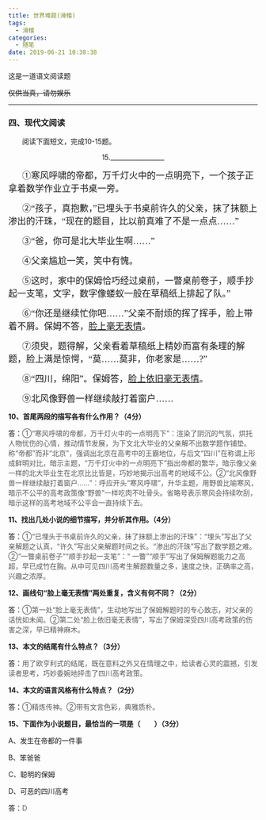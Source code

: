 ```yaml
---
title: 世界难题(滑稽)
tags:
  - 滑稽
categories:
  - 随笔
date: 2019-06-21 10:38:38
---
```

这是一道语文阅读题

~~仅供当真，请勿娱乐~~

<!-- more -->

---

### 四、现代文阅读
　　阅读下面短文，完成10-15题。

<center>15._________________</center>

　　<font face="楷体" size=4>①寒风呼啸的帝都，万千灯火中的一点明亮下，一个孩子正拿着数学作业立于书桌一旁。</font>

　　<font face="楷体" size=4>②“孩子，真抱歉，”已埋头于书桌前许久的父亲，抹了抹额上渗出的汗珠，“现在的题目，比以前真难了不是一点点……”</font>

　　<font face="楷体" size=4>③“爸，你可是北大毕业生啊……”</font>

　　<font face="楷体" size=4>④父亲尴尬一笑，笑中有愧。</font>

　　<font face="楷体" size=4>⑤这时，家中的保姆恰巧经过桌前，一瞥桌前卷子，顺手抄起一支笔，文字，数字像蝼蚁一般在草稿纸上排起了队。”</font>

　　<font face="楷体" size=4>⑥“你还是继续忙你吧……”父亲不耐烦的挥了挥手，脸上带着不屑。保姆不答，<u>脸上毫无表情</u>。</font>

　　<font face="楷体" size=4>⑦须臾，题得解，父亲看着草稿纸上精妙而富有条理的解题，脸上满是惊愕，“莫……莫非，你老家是……?”</font>

　　<font face="楷体" size=4>⑧“四川，绵阳”。保姆答，<u>脸上依旧毫无表情</u>。</font>

　　<font face="楷体" size=4>⑨北风像野兽一样继续敲打着窗户……</font>


**10、首尾两段的描写各有什么作用？（4分）**

答：<font color="#5A5A5A">①“寒风呼啸的帝都，万千灯火中的一点明亮下”：渲染了阴沉的气氛，烘托人物忧伤的心情，推动情节发展，为下文北大毕业的父亲解不出数学题作铺垫。称“帝都”而非“北京”，强调出北京在高考中的王霸地位，与后文“四川”在称谓上形成鲜明对比，暗示主题，“万千灯火中的一点明亮下”指出帝都的繁华，暗示像父亲一样的北大毕业生在北京比比皆是，巧妙地揭示出高考的地域不公。②“北风像野兽一样继续敲打着窗户……”：呼应开头“寒风呼啸”，升华主题，用野兽比喻寒风，暗示不公平的高考政策像“野兽”一样吃肉不吐骨头。省略号表示寒风会持续吹刮，暗示这样的高考地域不公平会一直持续下去。</font>

**11、找出几处小说的细节描写，并分析其作用。（4分）**

答：<font color="#5A5A5A">①“已埋头于书桌前许久的父亲，抹了抹额上渗出的汗珠”：“埋头”写出了父亲解题之认真，“许久”写出父亲解题时间之长。“渗出的汗珠”写出了数学题之难。②“一瞥桌前卷子”“顺手抄起一支笔”：“ 一瞥”“顺手”写出了保姆解题能力之高超，早已成竹在胸。从中可见四川高考生解题数量之多，速度之快，正确率之高，兴趣之浓厚。</font>

**12、画线句“脸上毫无表情”两处重复，含义有何不同？（2分）**

答：<font color="#5A5A5A">①第一处“脸上毫无表情”，生动地写出了保姆解题时的专心致志，对父亲的话恍如未闻。②第二处“脸上依旧毫无表情”，写出了保姆深受四川高考政策的伤害之深，早已精神麻木。</font>

**13、本文的结尾有什么特点？（3分）**

答：<font color="#5A5A5A">用了欧亨利式的结尾，既在意料之外又在情理之中，给读者心灵的震撼，引发读者思考，巧妙委婉地抨击了四川高考政策。</font>

**14、本文的语言风格有什么特点？（2分）**

答：<font color="#5A5A5A">①精炼传神。②带有文言色彩，典雅质朴。</font>

**15、下面作为小说题目，最恰当的一项是（　　）（3分）**

A、发生在帝都的一件事

B、笨爸爸

C、聪明的保姆

D、可恶的四川高考

答：<font color="#5A5A5A">D</font>